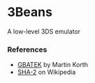 # 3Beans
A low-level 3DS emulator

### References
* [GBATEK](https://problemkaputt.de/gbatek.htm) by Martin Korth
* [SHA-2](https://en.wikipedia.org/wiki/SHA-2) on Wikipedia
